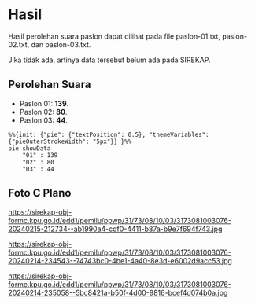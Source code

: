 # Hasil

Hasil perolehan suara paslon dapat dilihat pada file paslon-01.txt, paslon-02.txt, dan paslon-03.txt.

Jika tidak ada, artinya data tersebut belum ada pada SIREKAP.

## Perolehan Suara

 * Paslon 01: **139**.
 * Paslon 02: **80**.
 * Paslon 03: **44**.

```mermaid
%%{init: {"pie": {"textPosition": 0.5}, "themeVariables": {"pieOuterStrokeWidth": "5px"}} }%%
pie showData
    "01" : 139
    "02" : 80
    "03" : 44
```
## Foto C Plano

https://sirekap-obj-formc.kpu.go.id/edd1/pemilu/ppwp/31/73/08/10/03/3173081003076-20240215-212734--ab1990a4-cdf0-4411-b87a-b9e7f694f743.jpg

https://sirekap-obj-formc.kpu.go.id/edd1/pemilu/ppwp/31/73/08/10/03/3173081003076-20240214-234543--74743bc0-4be1-4a40-8e3d-e6002d9acc53.jpg

https://sirekap-obj-formc.kpu.go.id/edd1/pemilu/ppwp/31/73/08/10/03/3173081003076-20240214-235058--5bc8421a-b50f-4d00-9816-bcef4d074b0a.jpg
